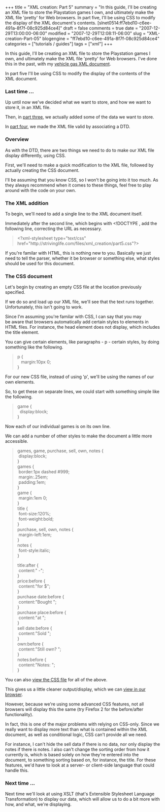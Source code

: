 +++
title = "XML creation: Part 5"
summary = "In this guide, I'll be creating an XML file to store the Playstation games I own, and ultimately make the XML file 'pretty' for Web browsers. In part five, I'll be using CSS to modify the display of the XML document's contents. [slnet0514:ff7ebd10-c6ee-491a-8f7f-08c925d84ce4]"
draft = false
comments = true
date = "2007-12-29T13:00:00-06:00"
modified = "2007-12-29T12:08:11-06:00"
slug = "XML-creation-Part-05"
blogengine = "ff7ebd10-c6ee-491a-8f7f-08c925d84ce4"
categories = ["tutorials / guides"]
tags = ["xml"]
+++

<p>
In this guide, I&#39;ll be creating an XML file to store the Playstation games I own, and ultimately make the XML file &#39;pretty&#39; for Web browsers. I&#39;ve done this in the past, with my <a href="http://jamesrskemp.net/vehicle_gas.xml" target="_blank">vehicle gas XML document</a>. 
</p>
<div class="note">
<p>
In part five I&#39;ll be using CSS to modify the display of the contents of the XML document. 
</p>
</div>
<h3>Last time ...</h3>
<p>
Up until now we&#39;ve decided what we want to store, and how we want to store it, in an XML file. 
</p>
<p>
Then, in <a href="/words/post/XML-creation-Part-03.aspx">part three</a>, we actually added some of the data we want to store. 
</p>
<p>
In <a href="/words/post/XML-creation-Part-04.aspx">part four</a>, we made the XML file valid by associating a DTD. 
</p>
<h3>Overview</h3>
<p>
As with the DTD, there are two things we need to do to make our XML file display differently, using CSS. 
</p>
<p>
First, we&#39;ll need to make a quick modification to the XML file, followed by actually creating the CSS document. 
</p>
<p>
I&#39;ll be assuming that you know CSS, so I won&#39;t be going into it too much. As they always recommend when it comes to these things, feel free&nbsp;to play around with the code on your own. 
</p>
<h3>The XML addition</h3>
<p>
To begin, we&#39;ll need to add a single line to the XML document itself. 
</p>
<p>
Immediately after the second line, which begins with &lt;!DOCTYPE , add the following line, correcting the URL as necessary. 
</p>
<blockquote>
	<p>
	&lt;?xml-stylesheet type=&quot;text/css&quot; href=&quot;http://strivinglife.com/files/xml_creation/part5.css&quot;?&gt; 
	</p>
</blockquote>
<p>
If you&#39;re familar with HTML, this is nothing new to you. Basically we just need to tell the parser, whether it be browser or something else, what styles should be used for this document. 
</p>
<h3>The CSS document</h3>
<p>
Let&#39;s begin by creating an empty CSS file at the location previously specified. 
</p>
<p>
If we do so and load up our XML file, we&#39;ll see that the text runs together. Unfortunately, this isn&#39;t going to work. 
</p>
<p>
Since I&#39;m assuming you&#39;re familar with CSS, I can say that you may be&nbsp;aware that browsers automatically add certain styles to elements in HTML files. For instance, the head element does not display, which includes the title element. 
</p>
<p>
You can give certain elements, like paragraphs - p - certain styles, by doing something like the following. 
</p>
<blockquote>
	<p>
	p {<br />
	&nbsp;&nbsp; margin:10px 0;<br />
	} 
	</p>
</blockquote>
<p>
For our new CSS file,&nbsp;instead of using &#39;p&#39;, we&#39;ll be using the&nbsp;names of our own elements. 
</p>
<p>
So, to get these on separate lines, we could start with something simple like the following. 
</p>
<blockquote>
	<p>
	game {<br />
	&nbsp; display:block;<br />
	} 
	</p>
</blockquote>
<p>
Now each of our individual games is on its own line. 
</p>
<p>
We can add a number of other styles to make the document a little more accessible. 
</p>
<blockquote>
	<p>
	games, game, purchase, sell, own, notes {<br />
	&nbsp;display:block;<br />
	}<br />
	games {<br />
	&nbsp;border:1px dashed #999;<br />
	&nbsp;margin:.25em;<br />
	&nbsp;padding:1em;<br />
	}<br />
	game {<br />
	&nbsp;margin:1em 0;<br />
	}<br />
	title {<br />
	&nbsp;font-size:120%;<br />
	&nbsp;font-weight:bold;<br />
	}<br />
	purchase, sell, own, notes {<br />
	&nbsp;margin-left:1em;<br />
	}<br />
	notes {<br />
	&nbsp;font-style:italic;<br />
	} 
	</p>
	<p>
	title:after {<br />
	&nbsp;content:&quot; -&quot;;<br />
	}<br />
	price:before {<br />
	&nbsp;content:&quot;for $&quot;;<br />
	}<br />
	purchase date:before {<br />
	&nbsp;content:&quot;Bought &quot;;<br />
	}<br />
	purchase place:before {<br />
	&nbsp;content:&quot;at &quot;;<br />
	}<br />
	sell date:before {<br />
	&nbsp;content:&quot;Sold &quot;;<br />
	}<br />
	own:before {<br />
	&nbsp;content:&quot;Still own? &quot;;<br />
	}<br />
	notes:before {<br />
	&nbsp;content:&quot;Notes: &quot;;<br />
	} 
	</p>
</blockquote>
<div class="note">
<p>
You can also&nbsp;<a href="/files/xml_creation/part5.css" target="_blank">view the CSS file</a> for all of the above. 
</p>
</div>
<p>
This gives us a little cleaner output/display, which we can <a href="/files/xml_creation/part5.xml" target="_blank">view in our browser</a>. 
</p>
<p>
However, because&nbsp;we&#39;re using some advanced CSS features, not all browsers will display this the same (try Firefox 2 for the before/after functionality). 
</p>
<p>
In fact, this is one of the major problems with relying on CSS-only. Since we really want to display more text than what is contained within the XML document, as well as conditional logic, CSS can&#39;t provide all we need. 
</p>
<p>
For instance, I can&#39;t hide the sell data if there is no data, nor only display the notes if there is notes. I also can&#39;t change the sorting order from how it currently is, which is based solely on how they&#39;re entered into the document, to something sorting based on, for instance, the title.&nbsp;For these features, we&#39;d have to look at a server- or client-side language that could handle this. 
</p>
<h3>Next time ...</h3>
<p>
Next time we&#39;ll look at using&nbsp;XSLT (that&#39;s Extensible Stylesheet Language Transformation) to display our data, which will allow us to do a bit more with how, and what, we&#39;re displaying. 
</p>

